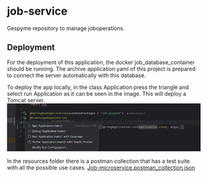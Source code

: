 # job-service

Gespyme repository to manage joboperations.

## Deployment
For the deployment of this application, the docker job_database_container should be running. The archive application.yaml of this project is prepared to connect the server automatically with this database.

To deploy the app locally, in the class Application press the triangle and select run Application as it can be seen in the image. This will deploy a Tomcat server.
![img.png](img.png)

In the resources folder there is a postman collection that has a test suite with all the possible use cases. [Job-microservice.postman_collection.json](src%2Fmain%2Fresources%2FJob-microservice.postman_collection.json)